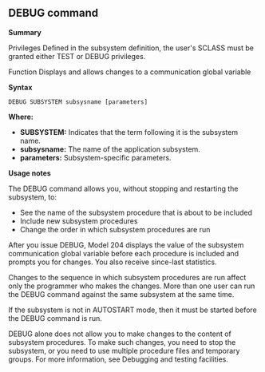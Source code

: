 ## DEBUG command

**Summary**

Privileges
Defined in the subsystem definition, the user's SCLASS must be granted either TEST or DEBUG privileges.

Function
Displays and allows changes to a communication global variable

**Syntax**

```
DEBUG SUBSYSTEM subsysname [parameters]
```

**Where:**

* **SUBSYSTEM:** Indicates that the term following it is the subsystem name.
* **subsysname:** The name of the application subsystem.
* **parameters:** Subsystem-specific parameters.

**Usage notes**

The DEBUG command allows you, without stopping and restarting the subsystem, to:

* See the name of the subsystem procedure that is about to be included
* Include new subsystem procedures
* Change the order in which subsystem procedures are run

After you issue DEBUG, Model 204 displays the value of the subsystem communication global variable before each procedure is included and prompts you for changes. You also receive since-last statistics.

Changes to the sequence in which subsystem procedures are run affect only the programmer who makes the changes. More than one user can run the DEBUG command against the same subsystem at the same time.

If the subsystem is not in AUTOSTART mode, then it must be started before the DEBUG command is run.

DEBUG alone does not allow you to make changes to the content of subsystem procedures. To make such changes, you need to stop the subsystem, or you need to use multiple procedure files and temporary groups. For more information, see Debugging and testing facilities.
